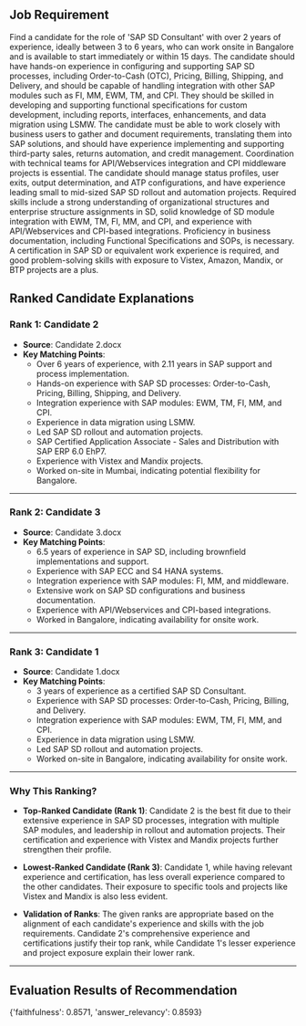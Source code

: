 ## Job Requirement

Find a candidate for the role of 'SAP SD Consultant' with over 2 years of experience, ideally between 3 to 6 years, who can work onsite in Bangalore and is available to start immediately or within 15 days. The candidate should have hands-on experience in configuring and supporting SAP SD processes, including Order-to-Cash (OTC), Pricing, Billing, Shipping, and Delivery, and should be capable of handling integration with other SAP modules such as FI, MM, EWM, TM, and CPI. They should be skilled in developing and supporting functional specifications for custom development, including reports, interfaces, enhancements, and data migration using LSMW. The candidate must be able to work closely with business users to gather and document requirements, translating them into SAP solutions, and should have experience implementing and supporting third-party sales, returns automation, and credit management. Coordination with technical teams for API/Webservices integration and CPI middleware projects is essential. The candidate should manage status profiles, user exits, output determination, and ATP configurations, and have experience leading small to mid-sized SAP SD rollout and automation projects. Required skills include a strong understanding of organizational structures and enterprise structure assignments in SD, solid knowledge of SD module integration with EWM, TM, FI, MM, and CPI, and experience with API/Webservices and CPI-based integrations. Proficiency in business documentation, including Functional Specifications and SOPs, is necessary. A certification in SAP SD or equivalent work experience is required, and good problem-solving skills with exposure to Vistex, Amazon, Mandix, or BTP projects are a plus.

## Ranked Candidate Explanations

### Rank 1: Candidate 2
- **Source**: Candidate 2.docx
- **Key Matching Points**:
  - Over 6 years of experience, with 2.11 years in SAP support and process implementation.
  - Hands-on experience with SAP SD processes: Order-to-Cash, Pricing, Billing, Shipping, and Delivery.
  - Integration experience with SAP modules: EWM, TM, FI, MM, and CPI.
  - Experience in data migration using LSMW.
  - Led SAP SD rollout and automation projects.
  - SAP Certified Application Associate - Sales and Distribution with SAP ERP 6.0 EhP7.
  - Experience with Vistex and Mandix projects.
  - Worked on-site in Mumbai, indicating potential flexibility for Bangalore.

---

### Rank 2: Candidate 3
- **Source**: Candidate 3.docx
- **Key Matching Points**:
  - 6.5 years of experience in SAP SD, including brownfield implementations and support.
  - Experience with SAP ECC and S4 HANA systems.
  - Integration experience with SAP modules: FI, MM, and middleware.
  - Extensive work on SAP SD configurations and business documentation.
  - Experience with API/Webservices and CPI-based integrations.
  - Worked in Bangalore, indicating availability for onsite work.

---

### Rank 3: Candidate 1
- **Source**: Candidate 1.docx
- **Key Matching Points**:
  - 3 years of experience as a certified SAP SD Consultant.
  - Experience with SAP SD processes: Order-to-Cash, Pricing, Billing, and Delivery.
  - Integration experience with SAP modules: EWM, TM, FI, MM, and CPI.
  - Experience in data migration using LSMW.
  - Led SAP SD rollout and automation projects.
  - Worked on-site in Bangalore, indicating availability for onsite work.

---

### Why This Ranking?

- **Top-Ranked Candidate (Rank 1)**: Candidate 2 is the best fit due to their extensive experience in SAP SD processes, integration with multiple SAP modules, and leadership in rollout and automation projects. Their certification and experience with Vistex and Mandix projects further strengthen their profile.
  
- **Lowest-Ranked Candidate (Rank 3)**: Candidate 1, while having relevant experience and certification, has less overall experience compared to the other candidates. Their exposure to specific tools and projects like Vistex and Mandix is also less evident.

- **Validation of Ranks**: The given ranks are appropriate based on the alignment of each candidate's experience and skills with the job requirements. Candidate 2's comprehensive experience and certifications justify their top rank, while Candidate 1's lesser experience and project exposure explain their lower rank.


---

## Evaluation Results of Recommendation

{'faithfulness': 0.8571, 'answer_relevancy': 0.8593}